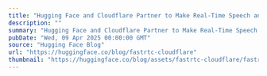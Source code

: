 ```yaml
---
title: "Hugging Face and Cloudflare Partner to Make Real-Time Speech and Video Seamless with FastRTC"
description: ""
summary: "Hugging Face and Cloudflare Partner to Make Real-Time Speech and Video Seamless with FastRTC We're e..."
pubDate: "Wed, 09 Apr 2025 00:00:00 GMT"
source: "Hugging Face Blog"
url: "https://huggingface.co/blog/fastrtc-cloudflare"
thumbnail: "https://huggingface.co/blog/assets/fastrtc-cloudflare/fastrtc_cloudflare.png"
---
```


